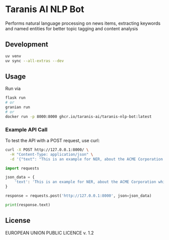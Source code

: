 # Taranis AI NLP Bot

Performs natural language processing on news items, extracting keywords and named entities for better topic tagging and content analysis

## Development

```bash
uv venv
uv sync --all-extras --dev
```

## Usage

Run via

```bash
flask run
# or
granian run
# or
docker run -p 8000:8000 ghcr.io/taranis-ai/taranis-nlp-bot:latest
```

### Example API Call

To test the API with a POST request, use curl:

```bash
curl -X POST http://127.0.0.1:8000/ \
  -H "Content-Type: application/json" \
  -d '{"text": "This is an example for NER, about the ACME Corporation which is producing Dynamite in Acme City, which is in Australia and run by Mr. Wile E. Coyote."}'
```

```python
import requests

json_data = {
    'text': 'This is an example for NER, about the ACME Corporation which is producing Dynamite in Acme City, which is in Australia and run by Mr. Wile E. Coyote.',
}

response = requests.post('http://127.0.0.1:8000', json=json_data)

print(response.text)
```


## License

EUROPEAN UNION PUBLIC LICENCE v. 1.2
